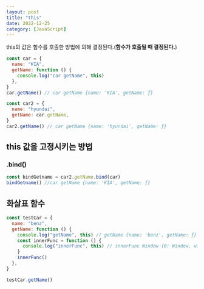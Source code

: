 ```yaml
---
layout: post
title: "this"
date: 2022-12-25
category: [JavaScript]
---
```


this의 값은 함수를 호출한 방법에 의해 결정된다.(**함수가 호출될 때 결정된다.**)

```js
const car = {
  name: "KIA",
  getName: function () {
    console.log("car getName", this)
  },
}
car.getName() // car getName {name: 'KIA', getName: ƒ}
```

```js
const car2 = {
  name: "hyundai",
  getName: car.getName,
}
car2.getName() // car getName {name: 'hyundai', getName: ƒ}
```

## this 값을 고정시키는 방법

### .bind()

```js
const bindGetname = car2.getName.bind(car)
bindGetname() //car getName {name: 'KIA', getName: ƒ}
```

## 화살표 함수

```js
const testCar = {
  name: "benz",
  getName: function () {
    console.log("getName", this) // getName {name: 'benz', getName: ƒ}
    const innerFunc = function () {
      console.log("innerFunc", this) // innerFunc Window {0: Window, window: Window, self: Window, document: document, name: '', location: Location, …}
    }
    innerFunc()
  },
}

testCar.getName()
```

